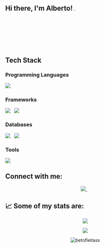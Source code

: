 ## Hi there, I'm Alberto! <a><img src="https://media.giphy.com/media/hvRJCLFzcasrR4ia7z/giphy.gif" width="3%"></a>

<!--
**betofleitass/betofleitass** is a ✨ _special_ ✨ repository because its `README.md` (this file) appears on your GitHub profile.

Here are some ideas to get you started:

- 🔭 I’m currently working on ...
- 🌱 I’m currently learning ...
- 👯 I’m looking to collaborate on ...
- 🤔 I’m looking for help with ...
- 💬 Ask me about ...
- 📫 How to reach me: ...
- 😄 Pronouns: ...
- ⚡ Fun fact: ...
-->

## Tech Stack

### Programming Languages

<p>
  <img src="https://img.shields.io/badge/Python-FFD43B?style=for-the-badge&logo=python&logoColor=blue" />&nbsp;&nbsp;
</p>

### Frameworks

<p>
  <img src="https://img.shields.io/badge/Django-092E20?style=for-the-badge&logo=django&logoColor=green" />&nbsp;&nbsp;
  <img src="https://img.shields.io/badge/Bootstrap-563D7C?style=for-the-badge&logo=bootstrap&logoColor=white" />&nbsp;&nbsp;
</p>

### Databases

<p>
  <img src="https://img.shields.io/badge/MySQL-005C84?style=for-the-badge&logo=mysql&logoColor=white" />&nbsp;&nbsp;
  <img src="https://img.shields.io/badge/PostgreSQL-316192?style=for-the-badge&logo=postgresql&logoColor=white" />
</p>

### Tools

<p>
  <img src="https://img.shields.io/badge/GitHub-100000?style=for-the-badge&logo=github&logoColor=white" />
</p>

## Connect with me:
<p align='center'>
  <a href="https://www.linkedin.com/in/fleitas-alberto/">
    <img src="https://img.shields.io/badge/linkedin-%230077B5.svg?&style=for-the-badge&logo=linkedin&logoColor=white" />
  </a>&nbsp;&nbsp;
</p>

## 📈   Some of my stats are:

<p align="center">
  <img align="" src="https://github-readme-stats.vercel.app/api/top-langs/?username=betofleitass&layout=compact&show_icons=true&theme=tokyonight" />
</p>
<p align="center">
  <img align="" src="https://github-readme-stats.vercel.app/api?username=betofleitass&show_icons=true&theme=tokyonight" />
</p>

<p align="center">
  <img src="https://github-readme-streak-stats.herokuapp.com/?user=betofleitass&theme=tokyonight&show_icons=true" alt="betofleitass" />
 </p>
